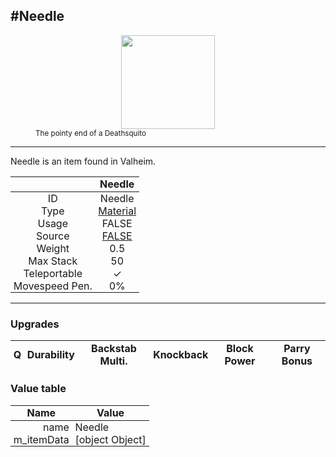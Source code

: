 <meta property="og:title" content="Needle - MoreValheim" /><meta property="og:type" content="website" /><meta property="og:image" content="/assets/needle.png" /><meta property="og:description" content="Needle is an item found in Valheim." /><meta name="theme-color" content="#546D78"><meta name="twitter:card" content="summary_large_image">
#Needle
-------------
<style>img {width:20px;}.tb {width:150px;display: block;margin-left: auto;margin-right: auto;}</style>

<style>.md-typeset table:not([class]) th:not([align]) {min-width:unset!important;}</style>
<style>td{padding:0em 0.3em!important;text-align:center!important;border-left:.05rem solid var(--md-default-fg-color--lightest)}</style>

<style>th{padding:0.1em 0.3em!important;text-align:center!important;font-weight:bold}</style>

<style>pre{text-align:right!important}</style>
<style>table tr td:first-child {border-left: 0;};</style>

<figure><img src="/assets/needle.png" class="tb" /><figcaption><small>The pointy end of a Deathsquito</small></figcaption></figure>

-------------

Needle is an item found in Valheim.

|        | Needle              |
| ----------- | ------------------------------------ |
| ID |Needle
| Type | [Material](../../types/material)
| Usage | FALSE<br>
| Source | [FALSE](../../items/false)
| Weight | 0.5 |
| Max Stack | 50 |
| Teleportable | ✓
| Movespeed Pen. | 0%


-------------

### Upgrades
| Q | Durability | Backstab Multi. | Knockback | Block Power | Parry Bonus
| - | - | - | - | - | - 


### Value table
| Name | Value
| - | - |
| <div style="text-align:right">name</div> | <div style="text-align:left">Needle</div> | 
| <div style="text-align:right">m_itemData</div> | <div style="text-align:left">[object Object]</div> | 